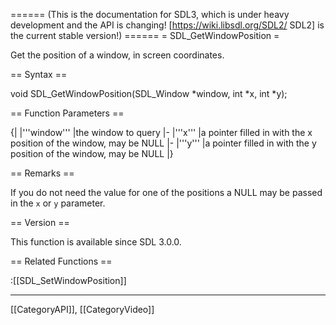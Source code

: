 ====== (This is the documentation for SDL3, which is under heavy development and the API is changing! [https://wiki.libsdl.org/SDL2/ SDL2] is the current stable version!) ======
= SDL_GetWindowPosition =

Get the position of a window, in screen coordinates.

== Syntax ==

<syntaxhighlight lang='c'>
void SDL_GetWindowPosition(SDL_Window *window, int *x, int *y);
</syntaxhighlight>

== Function Parameters ==

{|
|'''window'''
|the window to query
|-
|'''x'''
|a pointer filled in with the x position of the window, may be NULL
|-
|'''y'''
|a pointer filled in with the y position of the window, may be NULL
|}

== Remarks ==

If you do not need the value for one of the positions a NULL may be passed
in the <code>x</code> or <code>y</code> parameter.

== Version ==

This function is available since SDL 3.0.0.

== Related Functions ==

:[[SDL_SetWindowPosition]]

----
[[CategoryAPI]], [[CategoryVideo]]



